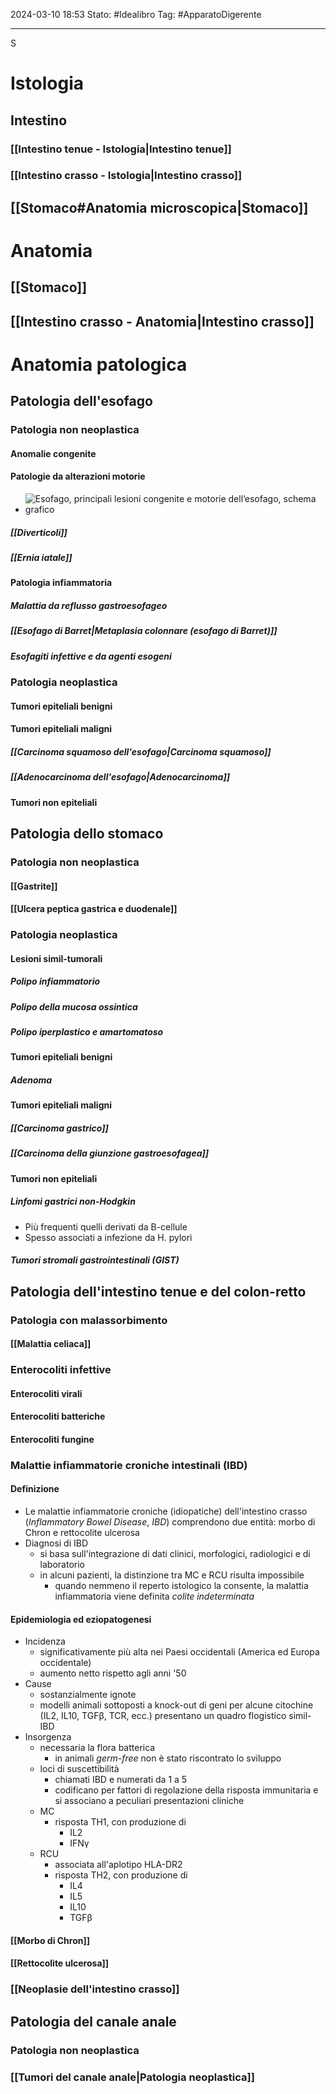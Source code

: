 2024-03-10 18:53
Stato: #Idealibro
Tag: #ApparatoDigerente 

---
S

# Istologia
## Intestino
### [[Intestino tenue - Istologia|Intestino tenue]]
### [[Intestino crasso - Istologia|Intestino crasso]]
## [[Stomaco#Anatomia microscopica|Stomaco]]
# Anatomia
## [[Stomaco]]
## [[Intestino crasso - Anatomia|Intestino crasso]]
# Anatomia patologica
## Patologia dell'esofago
### Patologia non neoplastica
#### Anomalie congenite
#### Patologie da alterazioni motorie
- ![Esofago, principali lesioni congenite e motorie dell’esofago, schema grafico](https://i.imgur.com/7t7yezG.png)
##### [[Diverticoli]]
##### [[Ernia iatale]]
#### Patologia infiammatoria
##### Malattia da reflusso gastroesofageo

##### [[Esofago di Barret|Metaplasia colonnare (esofago di Barret)]]
##### Esofagiti infettive e da agenti esogeni

### Patologia neoplastica
#### Tumori epiteliali benigni

#### Tumori epiteliali maligni

##### [[Carcinoma squamoso dell'esofago|Carcinoma squamoso]]
##### [[Adenocarcinoma dell'esofago|Adenocarcinoma]]
#### Tumori non epiteliali
## Patologia dello stomaco
### Patologia non neoplastica
#### [[Gastrite]]
#### [[Ulcera peptica gastrica e duodenale]]
### Patologia neoplastica
#### Lesioni simil-tumorali
##### Polipo infiammatorio
##### Polipo della mucosa ossintica
##### Polipo iperplastico e amartomatoso
#### Tumori epiteliali benigni
##### Adenoma
#### Tumori epiteliali maligni
##### [[Carcinoma gastrico]]
##### [[Carcinoma della giunzione gastroesofagea]]
#### Tumori non epiteliali
##### Linfomi gastrici non-Hodgkin
- Più frequenti quelli derivati da B-cellule
- Spesso associati a infezione da H. pylori
##### Tumori stromali gastrointestinali (GIST)
## Patologia dell'intestino tenue e del colon-retto
### Patologia con malassorbimento
#### [[Malattia celiaca]]
### Enterocoliti infettive
#### Enterocoliti virali
#### Enterocoliti batteriche
#### Enterocoliti fungine
### Malattie infiammatorie croniche intestinali (IBD)
#### Definizione
- Le malattie infiammatorie croniche (idiopatiche) dell'intestino crasso (*Inflammatory Bowel Disease*, *IBD*) comprendono due entità: morbo di Chron e rettocolite ulcerosa
- Diagnosi di IBD
	- si basa sull'integrazione di dati clinici, morfologici, radiologici e di laboratorio
	- in alcuni pazienti, la distinzione tra MC e RCU risulta impossibile
		- quando nemmeno il reperto istologico la consente, la malattia infiammatoria viene definita *colite indeterminata*
#### Epidemiologia ed eziopatogenesi
- Incidenza
	- significativamente più alta nei Paesi occidentali (America ed Europa occidentale)
	- aumento netto rispetto agli anni '50
- Cause
	- sostanzialmente ignote
	- modelli animali sottoposti a knock-out di geni per alcune citochine (IL2, IL10, TGFβ, TCR, ecc.) presentano un quadro flogistico simil-IBD
- Insorgenza
	- necessaria la flora batterica
		- in animali *germ-free* non è stato riscontrato lo sviluppo
	- loci di suscettibilità
		- chiamati IBD e numerati da 1 a 5
		- codificano per fattori di regolazione della risposta immunitaria e si associano a peculiari presentazioni cliniche
	- MC
		- risposta TH1, con produzione di
			- IL2
			- IFNγ
	- RCU
		- associata all'aplotipo HLA-DR2
		- risposta TH2, con produzione di
			- IL4
			- IL5
			- IL10
			- TGFβ
#### [[Morbo di Chron]]
#### [[Rettocolite ulcerosa]]
### [[Neoplasie dell'intestino crasso]]
## Patologia del canale anale
### Patologia non neoplastica
### [[Tumori del canale anale|Patologia neoplastica]]
